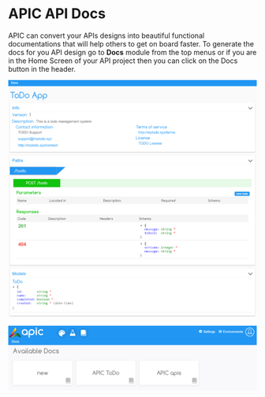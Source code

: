 # APIC API Docs

APIC can convert your APIs designs into beautiful functional documentations that will help others to get on board faster. To generate the docs for you API design go to **Docs** module from the top menus or if you are in the Home Screen of your API project then you can click on the Docs button in the header.

![](/assets/APIC-docs-preview.png)

![](/assets/APIC-docs-home.PNG)

